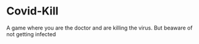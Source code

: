 # Covid-Kill

A game where you are the doctor and are killing the virus. But beaware of not getting infected
